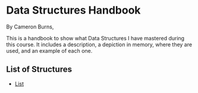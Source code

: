 <h1>Data Structures Handbook</h1>


By Cameron Burns,

This is a handbook to show what Data Structures I have mastered during this course. 
It includes a description, a depiction in memory, where they are used, and an example of each one.

<h2>List of Structures</h2>
<ul>
  <li><a href="Data-Structures-Handbook/List.md"> List </a>
<ul>
      
